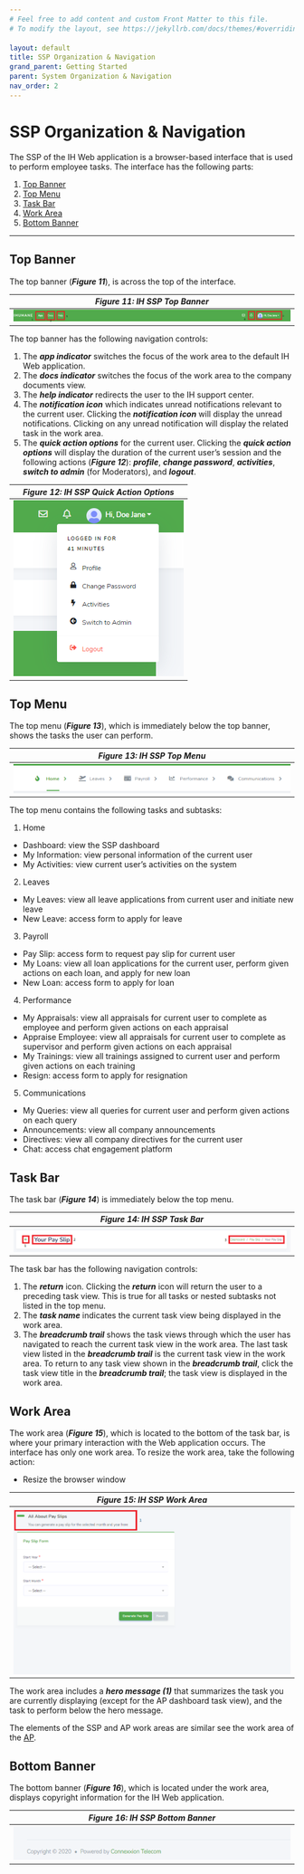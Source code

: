```yaml
---
# Feel free to add content and custom Front Matter to this file.
# To modify the layout, see https://jekyllrb.com/docs/themes/#overriding-theme-defaults

layout: default
title: SSP Organization & Navigation
grand_parent: Getting Started
parent: System Organization & Navigation
nav_order: 2
---
```


# SSP Organization & Navigation

The SSP of the IH Web application is a browser-based interface that is used to perform employee tasks. The interface has the following parts:
1.	[Top Banner](#top-banner) 
2.	[Top Menu](#top-menu)
3.	[Task Bar](#task-bar)
4.	[Work Area](#work-area)
5.	[Bottom Banner](#bottom-banner)

---

## Top Banner

The top banner (***Figure 11***), is across the top of the interface.  

| ***Figure 11: IH SSP Top Banner*** |
|:--:| 
| ![top banner ssp](top-banner-ssp.PNG) |

The top banner has the following navigation controls:
1.	The ***app indicator*** switches the focus of the work area to the default IH Web application.  
2.	The ***docs indicator*** switches the focus of the work area to the company documents view.
3.	The ***help indicator*** redirects the user to the IH support center.
4.	The ***notification icon*** which indicates unread notifications relevant to the current user. Clicking the ***notification icon*** will display the unread notifications. Clicking on any unread notification will display the related task in the work area.
5.	The ***quick action options*** for the current user. Clicking the ***quick action options*** will display the duration of the current user’s session and the following actions (***Figure 12***): ***profile***, ***change password***, ***activities***, ***switch to admin*** (for Moderators), and ***logout***.

| ***Figure 12: IH SSP Quick Action Options*** |
|:--:| 
| ![quick actions ssp](quick-actions-ssp.PNG) |

## Top Menu

The top menu (***Figure 13***), which is immediately below the top banner, shows the tasks the user can perform.

| ***Figure 13: IH SSP Top Menu*** |
|:--:| 
| ![top menu ssp](top-menu.PNG) |

The top menu contains the following tasks and subtasks:
1. Home
- Dashboard: view the SSP dashboard
-	My Information: view personal information of the current user
-	My Activities: view current user’s activities on the system
2. Leaves
-	My Leaves: view all leave applications from current user and initiate new leave
- New Leave: access form to apply for leave
3. Payroll
- Pay Slip: access form to request pay slip for current user
- My Loans: view all loan applications for the current user, perform given actions on each loan, and apply for new loan
- New Loan: access form to apply for loan
4. Performance
-	My Appraisals: view all appraisals for current user to complete as employee and perform given actions on each appraisal
-	Appraise Employee: view all appraisals for current user to complete as supervisor and perform given actions on each appraisal
-	My Trainings: view all trainings assigned to current user and perform given actions on each training
-	Resign: access form to apply for resignation
5. Communications
- My Queries: view all queries for current user and perform given actions on each query
- Announcements: view all company announcements 
- Directives: view all company directives for the current user
- Chat: access chat engagement platform

## Task Bar

The task bar (***Figure 14***) is immediately below the top menu.

| ***Figure 14: IH SSP Task Bar*** |
|:--:| 
| ![task bar ssp](task-bar-ssp.PNG) |

The task bar has the following navigation controls:
1.	The ***return*** icon. Clicking the ***return*** icon will return the user to a preceding task view. This is true for all tasks or nested subtasks not listed in the top menu.
2.	The ***task name*** indicates the current task view being displayed in the work area.
3.	The ***breadcrumb trail*** shows the task views through which the user has navigated to reach the current task view in the work area. The last task view listed in the ***breadcrumb trail*** is the current task view in the work area. To return to any task view shown in the ***breadcrumb trail***, click the task view title in the ***breadcrumb trail***; the task view is displayed in the work area. 

## Work Area

The work area (***Figure 15***), which is located to the bottom of the task bar, is where your primary interaction with the Web application occurs. The interface has only one work area. To resize the work area, take the following action: 
-	Resize the browser window

| ***Figure 15: IH SSP Work Area*** |
|:--:| 
| ![work area ssp](work-area-ssp.PNG) |

The work area includes a ***hero message (1)*** that summarizes the task you are currently displaying (except for the AP dashboard task view), and the task to perform below the hero message.  

The elements of the SSP and AP work areas are similar see the work area of the [AP](ap-organization-navigation.html).

## Bottom Banner

The bottom banner (***Figure 16***), which is located under the work area, displays copyright information for the IH Web application.

| ***Figure 16: IH SSP Bottom Banner*** |
|:--:| 
| ![bottom banner ssp](bottom-banner-ssp.PNG) |